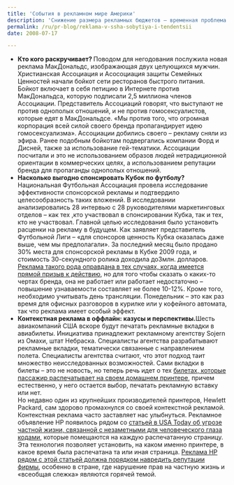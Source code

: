 ```yaml
---
title: 'События в рекламном мире Америки'
description: 'Снижение размера рекламных бюджетов – временная проблема. По последним данным, размер рекламных бюджетов в Европе  начинает снижаться, также как и в США. Можно было услышать мнение, что это связано с общим спадом, который наблюдается в экономике США. Однако <a href="https://enduragement.wordpress.com/2008/07/16/decreasing-advertising-budgets-are-just-a-short-term-problem/">реклама по обе стороны Атлантики теряет размерность бюджета</a> в связи с переходом от традиционных медиа к нетрадиционным методам и онлайн-продвижению. В принципе, само по себе уменьшение бюджетов не говорит о стагнации в рекламе – возможно, это говорит о том, что эра массовой рекламы действительно заканчивается, и ковровые бомбардировки  сменяются снайперской стрельбой по сознанию целевой аудитории. Возможно, с этой тенденцией не нужно бороться, а просто учитывать ее.'
permalink: /ru/pr-blog/reklama-v-ssha-sobytiya-i-tendentsii
date: 2008-07-17

---
```


<ul>
<li><strong>Кто кого раскручивает? </strong>Поводом для негодования послужила новая реклама МакДональдс, изображающая двух целующихся мужчин. Христианская Ассоциация и Асосоциация защиты Семейных Ценностей начали бойкот сети ресторанов быстрого питания. Бойкот включает в себя петицию в Интернете против МакДональдса, которую подписали 2,5 миллиона членов Ассоциации.  Представитель Ассоциаций говорят, что выступают не против однополых отношений, и не против гомосексуалистов, которые едят в МакДональдсе. «Мы против того, что огромная корпорация всей силой своего бренда пропагандирует идею гомосексуализма». Ассоциации добились своего – рекламу сняли из эфира. Ранее подобным бойкотам подвергались компании Форд и Дисней, также за использование гей-тематики. Ассоциации посчитали и это не использованием образов людей нетрадиционной ориентации в коммерческих целях, а использованием репутации бренда для пропаганды однополых отношений.</li>
<li><strong>Насколько выгодно спонсировать Кубок по футболу? </strong>Национальная Футбольная Ассоциация провела исследование эффективности спонсорской рекламы и подтвердило целесообразность таких вложений. В исследовании анализировались 28 интервью с 28 руководителями маркетинговых отделов – как тех ,кто участвовал в спонсировании Кубка, так и тех, кто не участвовал. Главной целью исследования было установить  расценки на рекламу в будущем. Как заявляет представитель Футбольной Лиги – «для спонсоров ценность Кубка оказалась даже выше, чем мы предполагали». За последний месяц было продано 30% места для спонсорской рекламы в Кубке 2009 года, и стоимость 30-секундного ролика доходила до3млн. долларов. <a href="https://www.adweek.com/aw/content_display/news/agency/e3i19d596a15ffa600183adc738a273ef96">Реклама такого рода оправдана в тех случаях, когда имеется прямой призыв к действию</a>, но для того чтобы сказать о каких-то чертах бренда, она не работает или работает недостаточно – повышение узнаваемости составляет не более 10-12%. Кроме  того, необходимо учитывать день трансляции. Понедельник – это как раз время для офисных разговоров в курилке или у кофейного автомата, так что реклама  имеет особый эффект. </li>
<li><strong>Контекстная реклама в оффлайн: казусы и перспективы.</strong>Шесть авиакомпаний США вскоре будут печатать рекламные вкладки в авиабилеты.  Инициатива принадлежит рекламному агентству Sojern из Омахи, штат Небраска. Специалисты агентства разрабатывают рекламные вкладки, тематически связанные с направлением полета. Специалисты агентства считают, что этот подход таит множество неисследованных возможностей. Сами вкладки в билеты – это не новость, но теперь речь идет о тех <a href="https://www.aero-news.net/index.cfm?ContentBlockID=383b3765-accb-407b-9947-d52fd63cd90d">билетах, которые пассажир распечатывает на своем домашнем принтере</a>, причем естественно, у него остается выбор, печатать рекламную вставку или нет. <br> Но недавно один из крупнейших производителей принтеров, Hewlett Packard, сам здорово промахнулся со своей контекстной рекламой. Контекстная реклама часто заставляет нас улыбнуться. Рекламное объявление HP появилось рядом со <a href="https://www.usatoday.com/tech/news/surveillance/2008-07-13-printer_N.htm">статьей в USA Today об угрозе частной жизни, связанной с незаметными для человеческого глаза кодами</a>, которые помещаются на каждую распечатанную страницу. Эта технология позволяет установить, на каком именно принтере, в какое время была распечатана та или иная страница. <a href="https://blog.oflaherty.dk/2008/07/15/irony-in-advertising/">Реклама HP рядом с этой статьей должна порядком навредить репутации фирмы</a>, особенно  в стране, где нарушение прав на частную жизнь и «всеобщая слежка» являются горячей темой.</li>

<ul>

